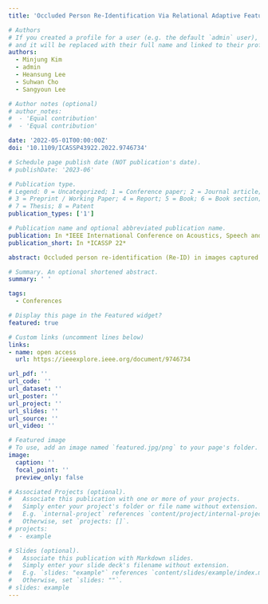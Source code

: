 ```yaml
---
title: 'Occluded Person Re-Identification Via Relational Adaptive Feature Correction Learning'

# Authors
# If you created a profile for a user (e.g. the default `admin` user), write the username (folder name) here
# and it will be replaced with their full name and linked to their profile.
authors:
  - Minjung Kim
  - admin
  - Heansung Lee
  - Suhwan Cho
  - Sangyoun Lee

# Author notes (optional)
# author_notes:
#  - 'Equal contribution'
#  - 'Equal contribution'

date: '2022-05-01T00:00:00Z'
doi: '10.1109/ICASSP43922.2022.9746734'

# Schedule page publish date (NOT publication's date).
# publishDate: '2023-06'

# Publication type.
# Legend: 0 = Uncategorized; 1 = Conference paper; 2 = Journal article;
# 3 = Preprint / Working Paper; 4 = Report; 5 = Book; 6 = Book section;
# 7 = Thesis; 8 = Patent
publication_types: ['1']

# Publication name and optional abbreviated publication name.
publication: In *IEEE International Conference on Acoustics, Speech and Signal Processing*
publication_short: In *ICASSP 22*

abstract: Occluded person re-identification (Re-ID) in images captured by multiple cameras is challenging because the target person is occluded by pedestrians or objects, especially in crowded scenes. In addition to the processes performed during holistic person Re-ID, occluded person Re-ID involves the removal of obstacles and the detection of partially visible body parts. Most existing methods utilize the off-the-shelf pose or parsing networks as pseudo labels, which are prone to error. To address these issues, we propose a novel Occlusion Correction Network (OCNet) that corrects features through relational-weight learning and obtains diverse and representative features without using external networks. In addition, we present a simple concept of a center feature in order to provide an intuitive solution to pedestrian occlusion scenarios. Furthermore, we suggest the idea of Separation Loss (SL) for focusing on different parts between global features and part features. We conduct extensive experiments on five challenging benchmark datasets for occluded and holistic Re-ID tasks to demonstrate that our method achieves superior performance to state-of-the-art methods especially on occluded scene.

# Summary. An optional shortened abstract.
summary: ' '

tags:
  - Conferences

# Display this page in the Featured widget?
featured: true

# Custom links (uncomment lines below)
links:
- name: open access
  url: https://ieeexplore.ieee.org/document/9746734

url_pdf: ''
url_code: ''
url_dataset: ''
url_poster: ''
url_project: ''
url_slides: ''
url_source: ''
url_video: ''

# Featured image
# To use, add an image named `featured.jpg/png` to your page's folder.
image:
  caption: ''
  focal_point: ''
  preview_only: false

# Associated Projects (optional).
#   Associate this publication with one or more of your projects.
#   Simply enter your project's folder or file name without extension.
#   E.g. `internal-project` references `content/project/internal-project/index.md`.
#   Otherwise, set `projects: []`.
# projects:
#  - example

# Slides (optional).
#   Associate this publication with Markdown slides.
#   Simply enter your slide deck's filename without extension.
#   E.g. `slides: "example"` references `content/slides/example/index.md`.
#   Otherwise, set `slides: ""`.
# slides: example
---
```

